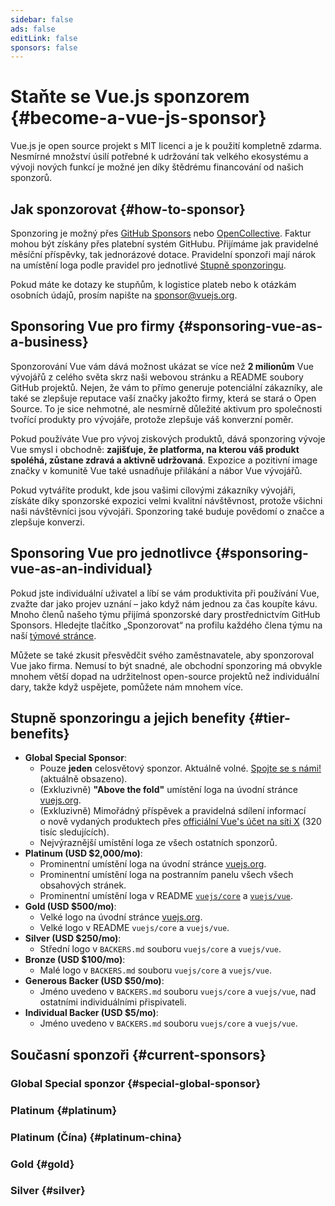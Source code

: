 ```yaml
---
sidebar: false
ads: false
editLink: false
sponsors: false
---
```


<script setup>
import SponsorsGroup from '@theme/components/SponsorsGroup.vue'
import { load, data } from '@theme/components/sponsors'
import { onMounted } from 'vue'
onMounted(load)
</script>

# Staňte se Vue.js sponzorem {#become-a-vue-js-sponsor}

Vue.js je open source projekt s MIT licenci a je k použití kompletně zdarma.
Nesmírné množství úsilí potřebné k udržování tak velkého ekosystému a vývoji nových funkcí je možné jen díky štědrému financování od našich sponzorů.

## Jak sponzorovat {#how-to-sponsor}

Sponzoring je možný přes [GitHub Sponsors](https://github.com/sponsors/yyx990803) nebo [OpenCollective](https://opencollective.com/vuejs). Faktur mohou být získány přes platební systém GitHubu. Přijímáme jak pravidelné měsíční příspěvky, tak jednorázové dotace. Pravidelní sponzoři mají nárok na umístění loga podle pravidel pro jednotlivé [Stupně sponzoringu](#tier-benefits).

Pokud máte ke dotazy ke stupňům, k logistice plateb nebo k otázkám osobních údajů, prosím napište na [sponsor@vuejs.org](mailto:sponsor@vuejs.org?subject=Vue.js%20sponsorship%20inquiry).

## Sponsoring Vue pro firmy {#sponsoring-vue-as-a-business}

Sponzorování Vue vám dává možnost ukázat se více než  **2 milionům** Vue vývojářů z&nbsp;celého světa skrz naši webovou stránku a README soubory GitHub projektů. Nejen, že vám to přímo generuje potenciální zákazníky, ale také se zlepšuje reputace vaší značky jakožto firmy, která se stará o Open Source. To je sice nehmotné, ale nesmírně důležité aktivum pro společnosti tvořící produkty pro vývojáře, protože zlepšuje váš konverzní poměr.

Pokud používáte Vue pro vývoj ziskových produktů, dává sponzoring vývoje Vue smysl i&nbsp;obchodně: **zajišťuje, že platforma, na kterou váš produkt spoléhá, zůstane zdravá a&nbsp;aktivně udržovaná**. Expozice a pozitivní image značky v komunitě Vue také usnadňuje přilákání a nábor Vue vývojářů.

Pokud vytváříte produkt, kde jsou vašimi cílovými zákazníky vývojáři, získáte díky sponzorské expozici velmi kvalitní návštěvnost, protože všichni naši návštěvníci jsou vývojáři. Sponzoring také buduje povědomí o značce a zlepšuje konverzi.

## Sponsoring Vue pro jednotlivce {#sponsoring-vue-as-an-individual}

Pokud jste individuální uživatel a líbí se vám produktivita při používání Vue, zvažte dar jako projev uznání – jako když nám jednou za čas koupíte kávu. Mnoho členů našeho týmu přijímá sponzorské dary prostřednictvím GitHub Sponsors. Hledejte tlačítko „Sponzorovat“ na profilu každého člena týmu na naší [týmové stránce](/about/team).

Můžete se také zkusit přesvědčit svého zaměstnavatele, aby sponzoroval Vue jako firma. Nemusí to být snadné, ale obchodní sponzoring má obvykle mnohem větší dopad na udržitelnost open-source projektů než individuální dary, takže když uspějete, pomůžete nám mnohem více.

## Stupně sponzoringu a jejich benefity {#tier-benefits}

- **Global Special Sponsor**:
  - Pouze **jeden** celosvětový sponzor<span v-if="!data?.special">. Aktuálně volné. [Spojte se s námi!](mailto:sponsor@vuejs.org?subject=Vue.js%20special%20sponsor%20inquiry)</span><span v-else> (aktuálně obsazeno).</span>
  - (Exkluzivně) **"Above the fold"** umístění loga na úvodní stránce [vuejs.org](/).
  - (Exkluzivně) Mimořádný příspěvek a pravidelná sdílení informací o&nbsp;nově vydaných produktech přes [officiální Vue's účet na síti X](https://twitter.com/vuejs) (320 tisíc sledujících).
  - Nejvýraznější umístění loga ze všech ostatních sponzorů.
- **Platinum (USD $2,000/mo)**:
  - Prominentní umístění loga na úvodní stránce [vuejs.org](/).
  - Prominentní umístění loga na postranním panelu všech všech obsahových stránek.
  - Prominentní umístění loga v README [`vuejs/core`](https://github.com/vuejs/core) a [`vuejs/vue`](https://github.com/vuejs/core).
- **Gold (USD $500/mo)**:
  - Velké logo na úvodní stránce [vuejs.org](/).
  - Velké logo v README `vuejs/core` a `vuejs/vue`.
- **Silver (USD $250/mo)**:
  - Střední logo v `BACKERS.md` souboru `vuejs/core` a `vuejs/vue`.
- **Bronze (USD $100/mo)**:
  - Malé logo v `BACKERS.md` souboru `vuejs/core` a `vuejs/vue`.
- **Generous Backer (USD $50/mo)**:
  - Jméno uvedeno v `BACKERS.md` souboru `vuejs/core` a `vuejs/vue`, nad ostatními individuálními přispivateli.
- **Individual Backer (USD $5/mo)**:
  - Jméno uvedeno v `BACKERS.md` souboru `vuejs/core` a `vuejs/vue`.

## Současní sponzoři {#current-sponsors}

### Global Special sponzor {#special-global-sponsor}

<SponsorsGroup tier="special" placement="page" />

### Platinum {#platinum}

<SponsorsGroup tier="platinum" placement="page" />

### Platinum (Čína) {#platinum-china}

<SponsorsGroup tier="platinum_china" placement="page" />

### Gold {#gold}

<SponsorsGroup tier="gold" placement="page" />

### Silver {#silver}

<SponsorsGroup tier="silver" placement="page" />
